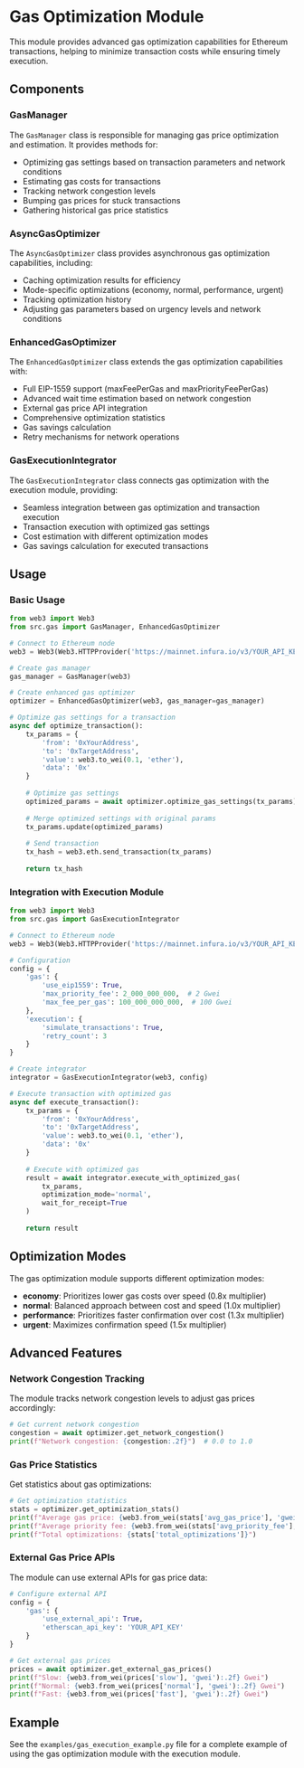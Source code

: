 # Gas Optimization Module

This module provides advanced gas optimization capabilities for Ethereum transactions, helping to minimize transaction costs while ensuring timely execution.

## Components

### GasManager

The `GasManager` class is responsible for managing gas price optimization and estimation. It provides methods for:

- Optimizing gas settings based on transaction parameters and network conditions
- Estimating gas costs for transactions
- Tracking network congestion levels
- Bumping gas prices for stuck transactions
- Gathering historical gas price statistics

### AsyncGasOptimizer

The `AsyncGasOptimizer` class provides asynchronous gas optimization capabilities, including:

- Caching optimization results for efficiency
- Mode-specific optimizations (economy, normal, performance, urgent)
- Tracking optimization history
- Adjusting gas parameters based on urgency levels and network conditions

### EnhancedGasOptimizer

The `EnhancedGasOptimizer` class extends the gas optimization capabilities with:

- Full EIP-1559 support (maxFeePerGas and maxPriorityFeePerGas)
- Advanced wait time estimation based on network congestion
- External gas price API integration
- Comprehensive optimization statistics
- Gas savings calculation
- Retry mechanisms for network operations

### GasExecutionIntegrator

The `GasExecutionIntegrator` class connects gas optimization with the execution module, providing:

- Seamless integration between gas optimization and transaction execution
- Transaction execution with optimized gas settings
- Cost estimation with different optimization modes
- Gas savings calculation for executed transactions

## Usage

### Basic Usage

```python
from web3 import Web3
from src.gas import GasManager, EnhancedGasOptimizer

# Connect to Ethereum node
web3 = Web3(Web3.HTTPProvider('https://mainnet.infura.io/v3/YOUR_API_KEY'))

# Create gas manager
gas_manager = GasManager(web3)

# Create enhanced gas optimizer
optimizer = EnhancedGasOptimizer(web3, gas_manager=gas_manager)

# Optimize gas settings for a transaction
async def optimize_transaction():
    tx_params = {
        'from': '0xYourAddress',
        'to': '0xTargetAddress',
        'value': web3.to_wei(0.1, 'ether'),
        'data': '0x'
    }
    
    # Optimize gas settings
    optimized_params = await optimizer.optimize_gas_settings(tx_params)
    
    # Merge optimized settings with original params
    tx_params.update(optimized_params)
    
    # Send transaction
    tx_hash = web3.eth.send_transaction(tx_params)
    
    return tx_hash
```

### Integration with Execution Module

```python
from web3 import Web3
from src.gas import GasExecutionIntegrator

# Connect to Ethereum node
web3 = Web3(Web3.HTTPProvider('https://mainnet.infura.io/v3/YOUR_API_KEY'))

# Configuration
config = {
    'gas': {
        'use_eip1559': True,
        'max_priority_fee': 2_000_000_000,  # 2 Gwei
        'max_fee_per_gas': 100_000_000_000,  # 100 Gwei
    },
    'execution': {
        'simulate_transactions': True,
        'retry_count': 3
    }
}

# Create integrator
integrator = GasExecutionIntegrator(web3, config)

# Execute transaction with optimized gas
async def execute_transaction():
    tx_params = {
        'from': '0xYourAddress',
        'to': '0xTargetAddress',
        'value': web3.to_wei(0.1, 'ether'),
        'data': '0x'
    }
    
    # Execute with optimized gas
    result = await integrator.execute_with_optimized_gas(
        tx_params,
        optimization_mode='normal',
        wait_for_receipt=True
    )
    
    return result
```

## Optimization Modes

The gas optimization module supports different optimization modes:

- **economy**: Prioritizes lower gas costs over speed (0.8x multiplier)
- **normal**: Balanced approach between cost and speed (1.0x multiplier)
- **performance**: Prioritizes faster confirmation over cost (1.3x multiplier)
- **urgent**: Maximizes confirmation speed (1.5x multiplier)

## Advanced Features

### Network Congestion Tracking

The module tracks network congestion levels to adjust gas prices accordingly:

```python
# Get current network congestion
congestion = await optimizer.get_network_congestion()
print(f"Network congestion: {congestion:.2f}")  # 0.0 to 1.0
```

### Gas Price Statistics

Get statistics about gas optimizations:

```python
# Get optimization statistics
stats = optimizer.get_optimization_stats()
print(f"Average gas price: {web3.from_wei(stats['avg_gas_price'], 'gwei'):.2f} Gwei")
print(f"Average priority fee: {web3.from_wei(stats['avg_priority_fee'], 'gwei'):.2f} Gwei")
print(f"Total optimizations: {stats['total_optimizations']}")
```

### External Gas Price APIs

The module can use external APIs for gas price data:

```python
# Configure external API
config = {
    'gas': {
        'use_external_api': True,
        'etherscan_api_key': 'YOUR_API_KEY'
    }
}

# Get external gas prices
prices = await optimizer.get_external_gas_prices()
print(f"Slow: {web3.from_wei(prices['slow'], 'gwei'):.2f} Gwei")
print(f"Normal: {web3.from_wei(prices['normal'], 'gwei'):.2f} Gwei")
print(f"Fast: {web3.from_wei(prices['fast'], 'gwei'):.2f} Gwei")
```

## Example

See the `examples/gas_execution_example.py` file for a complete example of using the gas optimization module with the execution module. 